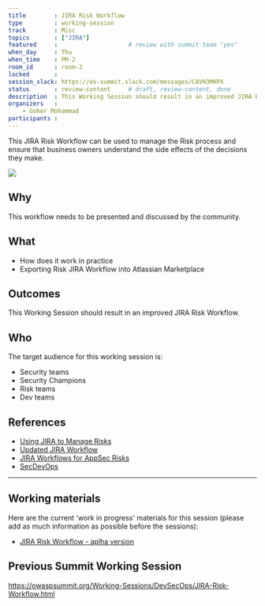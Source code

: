 ```yaml
---
title        : JIRA Risk Workflow
type         : working-session
track        : Misc
topics       : ["JIRA"]
featured     :                    # review with summit team "yes"
when_day     : Thu
when_time    : PM-2
room_id      : room-2
locked       : 
session_slack: https://os-summit.slack.com/messages/CAVH3MHPX
status       : review-content     # draft, review-content, done
description  : This Working Session should result in an improved JIRA Risk Workflow
organizers   :
    - Goher Mohammad
participants :
---
```


This JIRA Risk Workflow can be used to manage the Risk process and ensure that business owners understand the side effects of the decisions they make.

![](https://image.slidesharecdn.com/usingjiratomanagerisks-v1-160630164521/95/using-jira-to-manage-risks-v10-owasp-app-sec-eu-june-2016-27-638.jpg?cb=1467305140)


## Why

This workflow needs to be presented and discussed by the community.

## What

 - How does it work in practice
 - Exporting Risk JIRA Workflow into Atlassian Marketplace

## Outcomes

This Working Session should result in an improved JIRA Risk Workflow.

## Who

The target audience for this working session is:

  - Security teams
  - Security Champions
  - Risk teams
  - Dev teams

## References

- [Using JIRA to Manage Risks](https://2016.appsec.eu/wp-content/uploads/2016/07/AppSecEU2016-Dinis-Cruz-Using-Jira-To-Manage-Risks.pdf)
- [Updated JIRA Workflow](http://blog.diniscruz.com/2016/03/updated-jira-risk-workflow-now-with.html)
- [JIRA Workflows for AppSec Risks](http://blog.diniscruz.com/2015/12/jira-workflows-for-handing-appsec-risks.html)
- [SecDevOps](https://leanpub.com/secdevops)

---

## Working materials

Here are the current 'work in progress' materials for this session (please add as much information as possible before the sessions):
- [JIRA Risk Workflow - aplha version](http://blog.diniscruz.com/2016/10/jira-risk-workflow-book-alpha-version.html)


## Previous Summit Working Session

https://owaspsummit.org/Working-Sessions/DevSecOps/JIRA-Risk-Workflow.html
